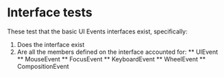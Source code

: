 Interface tests
==============================

These test that the basic UI Events interfaces exist, specifically:
1. Does the interface exist
2. Are all the members defined on the interface accounted for:
** UIEvent
** MouseEvent
** FocusEvent
** KeyboardEvent
** WheelEvent
** CompositionEvent

